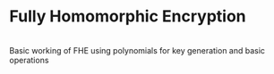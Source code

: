 # Fully Homomorphic Encryption
<br>
Basic working of FHE using polynomials for key generation and basic operations
<br>
